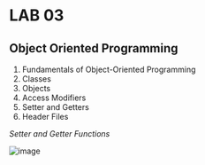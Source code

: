 # LAB 03
## Object Oriented Programming
1. Fundamentals of Object-Oriented Programming
2. Classes
3. Objects
4. Access Modifiers
5. Setter and Getters
6. Header Files

*Setter and Getter Functions*

![image](https://github.com/user-attachments/assets/d4d9cd18-5485-4b35-b58a-2ae810f91ef0)
